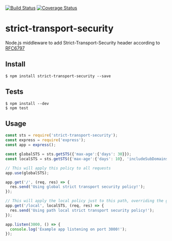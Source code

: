 
[![Build Status](https://travis-ci.com/erdtman/strict-transport-security.svg?branch=master)](https://travis-ci.com/erdtman/strict-transport-security)
[![Coverage Status](https://coveralls.io/repos/github/erdtman/strict-transport-security/badge.svg?branch=master)](https://coveralls.io/github/erdtman/strict-transport-security?branch=master)
# strict-transport-security

Node.js middleware to add Strict-Transport-Security header according to [RFC6797](http://tools.ietf.org/html/rfc6797)

## Install
```
$ npm install strict-transport-security --save
```
## Tests
```
$ npm install --dev
$ npm test
```
## Usage
```js
const sts = require('strict-transport-security');
const express = require('express');
const app = express();

const globalSTS = sts.getSTS({'max-age':{'days': 30}});
const localSTS = sts.getSTS({'max-age':{'days': 10}, 'includeSubDomains': true});

// This will apply this policy to all requests
app.use(globalSTS);

app.get('/', (req, res) => {
  res.send('Using global strict transport security policy!');
});

// This will apply the local policy just to this path, overriding the globla policy
app.get('/local', localSTS, (req, res) => {
  res.send('Using path local strict transport security policy!');
});

app.listen(3000, () => {
  console.log('Example app listening on port 3000!');
});
```
